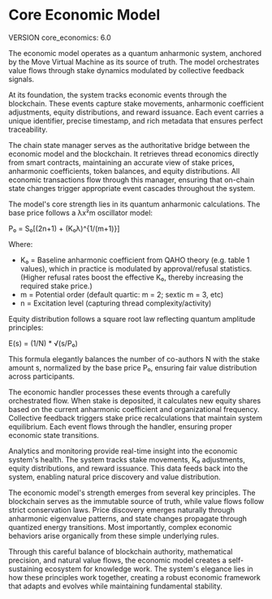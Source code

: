 # Core Economic Model

VERSION core_economics: 6.0

The economic model operates as a quantum anharmonic system, anchored by the Move Virtual Machine as its source of truth. The model orchestrates value flows through stake dynamics modulated by collective feedback signals.

At its foundation, the system tracks economic events through the blockchain. These events capture stake movements, anharmonic coefficient adjustments, equity distributions, and reward issuance. Each event carries a unique identifier, precise timestamp, and rich metadata that ensures perfect traceability.

The chain state manager serves as the authoritative bridge between the economic model and the blockchain. It retrieves thread economics directly from smart contracts, maintaining an accurate view of stake prices, anharmonic coefficients, token balances, and equity distributions. All economic transactions flow through this manager, ensuring that on-chain state changes trigger appropriate event cascades throughout the system.

The model's core strength lies in its quantum anharmonic calculations. The base price follows a λx²m oscillator model:

P₀ = S₀[(2n+1) + (K₀λ)^{1/(m+1)}]

Where:

- K₀ = Baseline anharmonic coefficient from QAHO theory (e.g. table 1 values), which in practice is modulated by approval/refusal statistics.
  (Higher refusal rates boost the effective K₀, thereby increasing the required stake price.)
- m = Potential order (default quartic: m = 2; sextic m = 3, etc)
- n = Excitation level (capturing thread complexity/activity)

Equity distribution follows a square root law reflecting quantum amplitude principles:

E(s) = (1/N) \* √(s/P₀)

This formula elegantly balances the number of co-authors N with the stake amount s, normalized by the base price P₀, ensuring fair value distribution across participants.

The economic handler processes these events through a carefully orchestrated flow. When stake is deposited, it calculates new equity shares based on the current anharmonic coefficient and organizational frequency. Collective feedback triggers stake price recalculations that maintain system equilibrium. Each event flows through the handler, ensuring proper economic state transitions.

Analytics and monitoring provide real-time insight into the economic system's health. The system tracks stake movements, K₀ adjustments, equity distributions, and reward issuance. This data feeds back into the system, enabling natural price discovery and value distribution.

The economic model's strength emerges from several key principles. The blockchain serves as the immutable source of truth, while value flows follow strict conservation laws. Price discovery emerges naturally through anharmonic eigenvalue patterns, and state changes propagate through quantized energy transitions. Most importantly, complex economic behaviors arise organically from these simple underlying rules.

Through this careful balance of blockchain authority, mathematical precision, and natural value flows, the economic model creates a self-sustaining ecosystem for knowledge work. The system's elegance lies in how these principles work together, creating a robust economic framework that adapts and evolves while maintaining fundamental stability.
